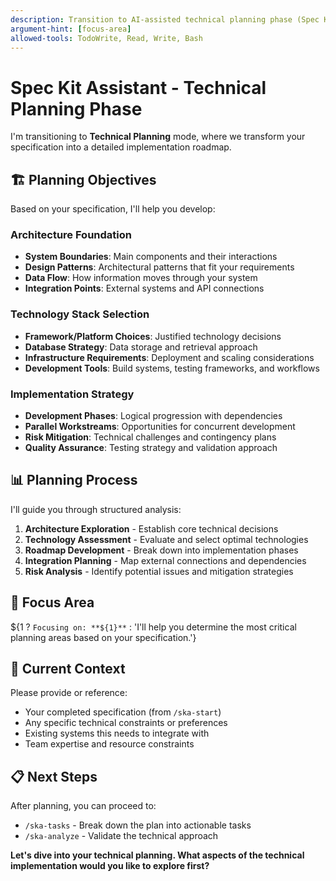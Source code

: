 ```yaml
---
description: Transition to AI-assisted technical planning phase (Spec Kit Assistant)
argument-hint: [focus-area]
allowed-tools: TodoWrite, Read, Write, Bash
---
```


# Spec Kit Assistant - Technical Planning Phase

I'm transitioning to **Technical Planning** mode, where we transform your specification into a detailed implementation roadmap.

## 🏗️ Planning Objectives

Based on your specification, I'll help you develop:

### Architecture Foundation
- **System Boundaries**: Main components and their interactions
- **Design Patterns**: Architectural patterns that fit your requirements
- **Data Flow**: How information moves through your system
- **Integration Points**: External systems and API connections

### Technology Stack Selection  
- **Framework/Platform Choices**: Justified technology decisions
- **Database Strategy**: Data storage and retrieval approach
- **Infrastructure Requirements**: Deployment and scaling considerations
- **Development Tools**: Build systems, testing frameworks, and workflows

### Implementation Strategy
- **Development Phases**: Logical progression with dependencies
- **Parallel Workstreams**: Opportunities for concurrent development
- **Risk Mitigation**: Technical challenges and contingency plans
- **Quality Assurance**: Testing strategy and validation approach

## 📊 Planning Process

I'll guide you through structured analysis:

1. **Architecture Exploration** - Establish core technical decisions
2. **Technology Assessment** - Evaluate and select optimal technologies  
3. **Roadmap Development** - Break down into implementation phases
4. **Integration Planning** - Map external connections and dependencies
5. **Risk Analysis** - Identify potential issues and mitigation strategies

## 🎯 Focus Area

${1 ? `Focusing on: **${1}**` : 'I\'ll help you determine the most critical planning areas based on your specification.'}

## 🔄 Current Context

Please provide or reference:
- Your completed specification (from `/ska-start`)
- Any specific technical constraints or preferences
- Existing systems this needs to integrate with
- Team expertise and resource constraints

## 📋 Next Steps

After planning, you can proceed to:
- `/ska-tasks` - Break down the plan into actionable tasks
- `/ska-analyze` - Validate the technical approach

**Let's dive into your technical planning. What aspects of the technical implementation would you like to explore first?**